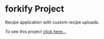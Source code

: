 # forkify Project

Recipe application with custom recipe uploads.

To see this project [click here...](https://forkify-full.netlify.app/)

